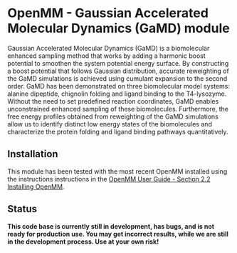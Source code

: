 # OpenMM - Gaussian Accelerated Molecular Dynamics (GaMD) module

Gaussian Accelerated Molecular Dynamics (GaMD) is a biomolecular enhanced sampling method that works by adding a harmonic boost potential to smoothen the system potential energy surface. By constructing a boost potential that follows Gaussian distribution, accurate reweighting of the GaMD simulations is achieved using cumulant expansion to the second order. GaMD has been demonstrated on three biomolecular model systems: alanine dipeptide, chignolin folding and ligand binding to the T4-lysozyme. Without the need to set predefined reaction coordinates, GaMD enables unconstrained enhanced sampling of these biomolecules. Furthermore, the free energy profiles obtained from reweighting of the GaMD simulations allow us to identify distinct low energy states of the biomolecules and characterize the protein folding and ligand binding pathways quantitatively.


## Installation
This module has been tested with the most recent OpenMM installed using the instructions instructions in the [OpenMM User Guide - Section 2.2 Installing OpenMM](http://docs.openmm.org/latest/userguide/application.html#installing-openmm).

## Status

**This code base is currently still in development, has bugs, and is not ready for production use.  You may get incorrect results, while we are still in the development process.  Use at your own risk!**
